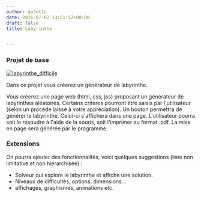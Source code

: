 ```yaml
---
author: qu3nt1n
date: 2016-07-02 13:51:57+00:00
draft: false
title: Labyrinthe


---
```


### Projet de base










[![labyrinthe_difficile](http://qkzk.xyz/wp-content/uploads/2016/07/labyrinthe_difficile.gif)
](http://qkzk.xyz/wp-content/uploads/2016/07/labyrinthe_difficile.gif)




Dans ce projet vous créerez un générateur de labyrinthe.







Vous créerez une page web (html, css, jss) proposant un générateur de labyrinthes aléatoires. Certains critères pourront être saisis par l'utilisateur (selon un procédé laissé à votre appréciation). Un bouton permettra de générer le labyrinthe. Celui-ci s'affichera dans une page.
L'utilisateur pourra soit le résoudre à l'aide de la souris, soit l'imprimer au format .pdf. La mise en page sera générée par le programme.
















### Extensions





On pourra ajouter des fonctionnalités, voici quelques suggestions (liste non limitative et non hierarchisée) :






  * Solveur qui explore le labyrinthe et affiche une solution.
  * Niveaux de difficultés, options, dimensions...
  * affichages, graphismes, animations etc.


